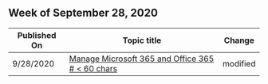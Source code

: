 <!-- This file is generated automatically each week. Changes made to this file will be overwritten.-->



## Week of September 28, 2020


| Published On |Topic title | Change |
|------|------------|--------|
| 9/28/2020 | [Manage Microsoft 365 and Office 365 # < 60 chars](/Office365/index) | modified |
